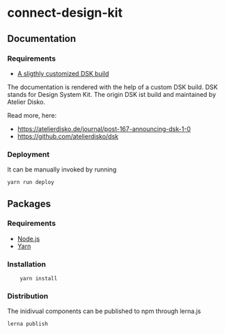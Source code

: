 # connect-design-kit

## Documentation

### Requirements

* [A sligthly customized DSK build](https://github.com/rockitbaby/dsk)

The documentation is rendered with the help of a custom DSK build.
DSK stands for Design System Kit. The origin DSK ist build and maintained by Atelier Disko.

Read more, here:

- https://atelierdisko.de/journal/post-167-announcing-dsk-1-0
- https://github.com/atelierdisko/dsk

### Deployment

It can be manually invoked by running

```
yarn run deploy
```

## Packages

### Requirements

* [Node.js](https://nodejs.org/en/)
* [Yarn](https://yarnpkg.com/en/)

### Installation

```
    yarn install
```

### Distribution
The inidivual components can be published to npm through lerna.js

```
lerna publish
```